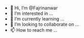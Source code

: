 - 👋 Hi, I’m @Fajrinanwar
- 👀 I’m interested in ...
- 🌱 I’m currently learning ...
- 💞️ I’m looking to collaborate on ...
- 📫 How to reach me ...

<!---
Fajrinanwar/Fajrinanwar is a ✨ special ✨ repository because its `README.md` (this file) appears on your GitHub profile.
You can click the Preview link to take a look at your changes.
--->
